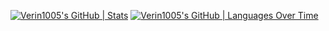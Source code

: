 [![Verin1005's GitHub | Stats](https://stats.quira.sh/Verin1005/github?theme=dark)](https://quira.sh?utm_source=widgets&utm_campaign=Verin1005)
[![Verin1005's GitHub | Languages Over Time](https://stats.quira.sh/Verin1005/languages-over-time?theme=dark)](https://quira.sh?utm_source=widgets&utm_campaign=Verin1005)
